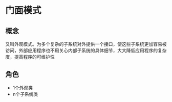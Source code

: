 # 门面模式
## 概念
又叫外观模式。为多个复杂的子系统对外提供一个接口，使这些子系统更加容易被访问，外部应用程序也不用关心内部子系统的具体细节，大大降低应用程序的复杂度，提高程序的可维护性

## 角色
- 1个外观类
- n个子系统类
